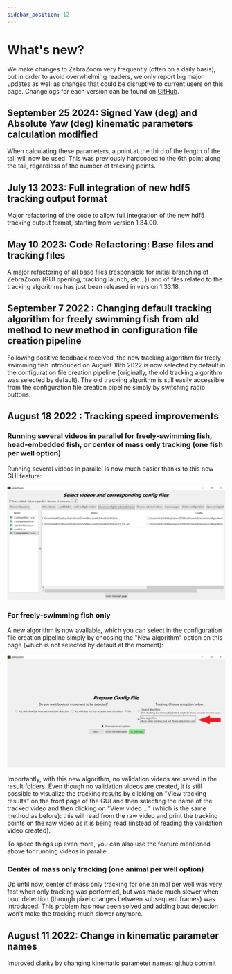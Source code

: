 ```yaml
---
sidebar_position: 12
---
```


# What's new?

We make changes to ZebraZoom very frequently (often on a daily basis), but in order to avoid overwhelming readers, we only report big major updates as well as changes that could be disruptive to current users on this page. Changelogs for each version can be found on [GitHub](https://github.com/oliviermirat/ZebraZoom/releases).

## September 25 2024: Signed Yaw (deg) and Absolute Yaw (deg) kinematic parameters calculation modified

When calculating these parameters, a point at the third of the length of the tail will now be used. This was previously hardcoded to the 6th point along the tail, regardless of the number of tracking points.

## July 13 2023: Full integration of new hdf5 tracking output format

Major refactoring of the code to allow full integration of the new hdf5 tracking output format, starting from version 1.34.00.

## May 10 2023: Code Refactoring: Base files and tracking files

A major refactoring of all base files (responsible for initial branching of ZebraZoom (GUI opening, tracking launch, etc...)) and of files related to the tracking algorithms has just been released in version 1.33.18.

## September 7 2022 : Changing default tracking algorithm for freely swimming fish from old method to new method in configuration file creation pipeline

Following positive feedback received, the new tracking algorithm for freely-swimming fish introduced on August 18th 2022 is now selected by default in the configuration file creation pipeline (originally, the old tracking algorithm was selected by default). The old tracking algorithm is still easily accessible from the configuration file creation pipeline simply by switching radio buttons.

## August 18 2022 : Tracking speed improvements

### Running several videos in parallel for freely-swimming fish, head-embedded fish, or center of mass only tracking (one fish per well option)

Running several videos in parallel is now much easier thanks to this new GUI feature:

![alt text for screen readers](../static/img/speed1Aug31.png)

### For freely-swimming fish only

A new algorithm is now available, which you can select in the configuration file creation pipeline simply by choosing the "New algorithm" option on this page (which is not selected by default at the moment):

![alt text for screen readers](../static/img/speed2Aug31.png)

Importantly, with this new algorithm, no validation videos are saved in the result folders. Even though no validation videos are created, it is still possible to visualize the tracking results by clicking on "View tracking results" on the front page of the GUI and then selecting the name of the tracked video and then clicking on "View video ..." (which is the same method as before): this will read from the raw video and print the tracking points on the raw video as it is being read (instead of reading the validation video created).

To speed things up even more, you can also use the feature mentioned above for running videos in parallel.


### Center of mass only tracking (one animal per well option)

Up until now, center of mass only tracking for one animal per well was very fast when only tracking was performed, but was made much slower when bout detection (through pixel changes between subsequent frames) was introduced. This problem has now been solved and adding bout detection won't make the tracking much slower anymore.

## August 11 2022: Change in kinematic parameter names

Improved clarity by changing kinematic parameter names: 
[github commit](https://github.com/oliviermirat/ZebraZoom/commit/133afc73e86d4cfe74fb330ea5ca341139c27737)